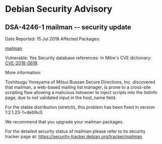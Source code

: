 
Debian Security Advisory
========================


DSA-4246-1 mailman -- security update
-------------------------------------



Date Reported:
15 Jul 2018
Affected Packages:

[mailman](https://packages.debian.org/src:mailman)

Vulnerable:
Yes
Security database references:
In Mitre's CVE dictionary: [CVE-2018-0618](https://security-tracker.debian.org/tracker/CVE-2018-0618).  

More information:

Toshitsugu Yoneyama of Mitsui Bussan Secure Directions, Inc. discovered
that mailman, a web-based mailing list manager, is prone to a cross-site
scripting flaw allowing a malicious listowner to inject scripts into the
listinfo page, due to not validated input in the host\_name field.


For the stable distribution (stretch), this problem has been fixed in
version 1:2.1.23-1+deb9u3.


We recommend that you upgrade your mailman packages.


For the detailed security status of mailman please refer to its security
tracker page at:
<https://security-tracker.debian.org/tracker/mailman>





